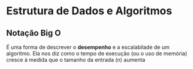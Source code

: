# Estrutura de Dados e Algoritmos

## Notação Big O

É uma forma de descrever o **desempenho** e a escalabilade de um algoritmo. Ela nos diz como o tempo de execução (ou o uso de memória) cresce à medida que o tamanho da entrada (n) aumenta
